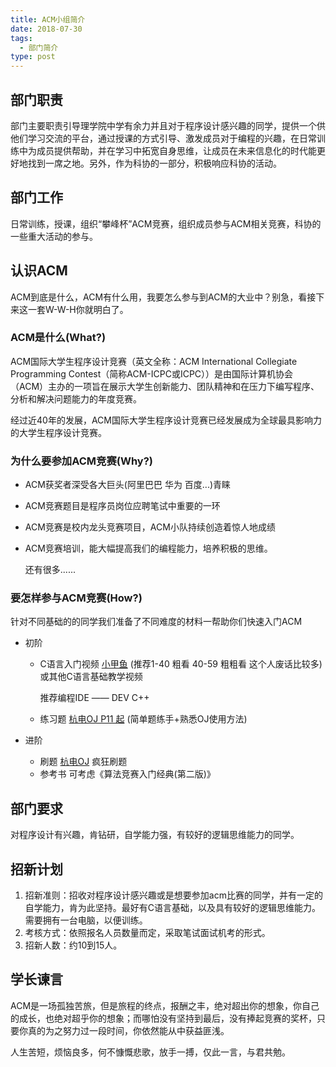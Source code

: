 ```yaml
---
title: ACM小组简介
date: 2018-07-30
tags:
  - 部门简介
type: post
---
```


## 部门职责

部门主要职责引导理学院中学有余力并且对于程序设计感兴趣的同学，提供一个供他们学习交流的平台，通过授课的方式引导、激发成员对于编程的兴趣，在日常训练中为成员提供帮助，并在学习中拓宽自身思维，让成员在未来信息化的时代能更好地找到一席之地。另外，作为科协的一部分，积极响应科协的活动。

## 部门工作

日常训练，授课，组织“攀峰杯”ACM竞赛，组织成员参与ACM相关竞赛，科协的一些重大活动的参与。

<!-- more -->

## 认识ACM

ACM到底是什么，ACM有什么用，我要怎么参与到ACM的大业中？别急，看接下来这一套W-W-H你就明白了。

### ACM是什么(What?)

ACM国际大学生程序设计竞赛（英文全称：ACM International Collegiate Programming Contest（简称ACM-ICPC或ICPC））是由国际计算机协会（ACM）主办的一项旨在展示大学生创新能力、团队精神和在压力下编写程序、分析和解决问题能力的年度竞赛。

经过近40年的发展，ACM国际大学生程序设计竞赛已经发展成为全球最具影响力的大学生程序设计竞赛。

### 为什么要参加ACM竞赛(Why?)

- ACM获奖者深受各大巨头(阿里巴巴 华为 百度...)青睐
- ACM竞赛题目是程序员岗位应聘笔试中重要的一环
- ACM竞赛是校内龙头竞赛项目，ACM小队持续创造着惊人地成绩
- ACM竞赛培训，能大幅提高我们的编程能力，培养积极的思维。

  还有很多......

### 要怎样参与ACM竞赛(How?)

针对不同基础的的同学我们准备了不同难度的材料一帮助你们快速入门ACM

- 初阶
  - C语言入门视频
    [小甲鱼](https://www.bilibili.com/video/av18681411?from=search&seid=13229239251875052035) (推荐1-40 粗看 40-59 粗粗看 这个人废话比较多)或其他C语言基础教学视频

    推荐编程IDE —— DEV C++
  - 练习题
    [杭电OJ P11 起](http://acm.hdu.edu.cn/listproblem.php?vol=11)  (简单题练手+熟悉OJ使用方法)

- 进阶
  - 刷题
    [杭电OJ](http://acm.hdu.edu.cn/listproblem.php?vol=1) 疯狂刷题
  - 参考书
    可考虑《算法竞赛入门经典(第二版)》

## 部门要求

对程序设计有兴趣，肯钻研，自学能力强，有较好的逻辑思维能力的同学。

## 招新计划

1. 招新准则：招收对程序设计感兴趣或是想要参加acm比赛的同学，并有一定的自学能力，肯为此坚持。最好有C语言基础，以及具有较好的逻辑思维能力。需要拥有一台电脑，以便训练。
2. 考核方式：依照报名人员数量而定，采取笔试面试机考的形式。
3. 招新人数：约10到15人。

## 学长谏言

ACM是一场孤独苦旅，但是旅程的终点，报酬之丰，绝对超出你的想象，你自己的成长，也绝对超乎你的想象；而哪怕没有坚持到最后，没有捧起竞赛的奖杯，只要你真的为之努力过一段时间，你依然能从中获益匪浅。

人生苦短，烦恼良多，何不慷慨悲歌，放手一搏，仅此一言，与君共勉。
